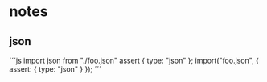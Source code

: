 # notes

## json

´´´js
import json from "./foo.json" assert { type: "json" };
import("foo.json", { assert: { type: "json" } });
´´´
